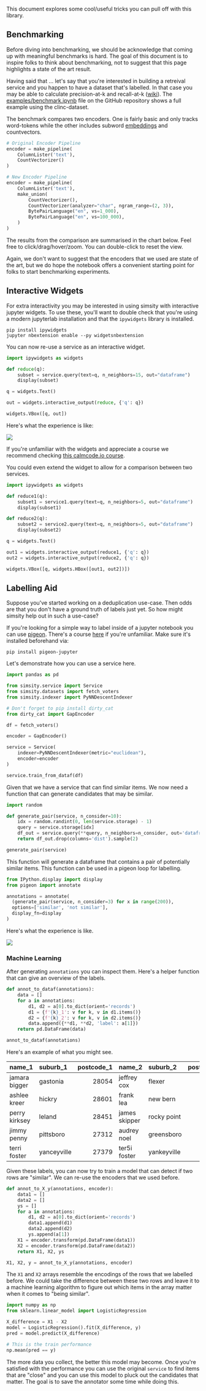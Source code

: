 <script src="https://cdn.jsdelivr.net/npm/vega@5"></script>
<script src="https://cdn.jsdelivr.net/npm/vega-lite@5"></script>
<script src="https://cdn.jsdelivr.net/npm/vega-embed@6"></script>
<script src="https://cdn.jsdelivr.net/gh/koaning/justcharts/justcharts.js"></script>

This document explores some cool/useful tricks you can pull off with this library.

## Benchmarking

Before diving into benchmarking, we should be acknowledge that coming
up with meaningful benchmarks is hard. The goal of this document is to
inspire folks to think about benchmarking, not to suggest that this page
highlights a state of the art result.

Having said that ... let's say that you're interested in building a retreival service and
you happen to have a dataset that's labelled. In that case you may
be able to calculate precision-at-k and recall-at-k ([wiki](https://en.wikipedia.org/wiki/Evaluation_measures_(information_retrieval)#Precision_at_k)). The [examples/benchmark.ipynb]() file on the
GitHub repository shows a full example using the clinc-dataset.

The benchmark compares two encoders. One is fairly basic and only
tracks word-tokens while the other includes subword [embeddings](https://rasahq.github.io/whatlies/api/language/bpemb_lang/) and
countvectors.

```python
# Original Encoder Pipeline
encoder = make_pipeline(
    ColumnLister('text'),
    CountVectorizer()
)

# New Encoder Pipeline
encoder = make_pipeline(
    ColumnLister('text'),
    make_union(
        CountVectorizer(),
        CountVectorizer(analyzer="char", ngram_range=(2, 3)),
        BytePairLanguage("en", vs=1_000),
        BytePairLanguage("en", vs=100_000),
    )
)
```

The results from the comparison are summarised in the chart below.
Feel free to click/drag/hover/zoom. You can double-click to reset the
view.

<vegachart schema-url="../pretty-chart.json"></vegachart>

Again, we don't want to suggest that the encoders that we used are
state of the art, but we do hope the notebook offers a convenient
starting point for folks to start benchmarking experiments.

## Interactive Widgets

For extra interactivity you may be interested in using simsity with
interactive jupyter widgets. To use these, you'll want to double
check that you're using a modern jupyterlab installation and that
the `ipywidgets` library is installed.

```
pip install ipywidgets
jupyter nbextension enable --py widgetsnbextension
```

You can now re-use a service as an interactive widget.

```python
import ipywidgets as widgets

def reduce(q):
    subset = service.query(text=q, n_neighbors=15, out="dataframe")
    display(subset)

q = widgets.Text()

out = widgets.interactive_output(reduce, {'q': q})

widgets.VBox([q, out])
```

Here's what the experience is like:

![](../text-widget.gif)

If you're unfamiliar with the widgets and appreciate a course we recommend
checking [this calmcode.io course](https://calmcode.io/ipywidgets/introduction.html).

You could even extend the widget to allow for a comparison between two services.

```python
import ipywidgets as widgets

def reduce1(q):
    subset1 = service1.query(text=q, n_neighbors=5, out="dataframe")
    display(subset1)

def reduce2(q):
    subset2 = service2.query(text=q, n_neighbors=5, out="dataframe")
    display(subset2)

q = widgets.Text()

out1 = widgets.interactive_output(reduce1, {'q': q})
out2 = widgets.interactive_output(reduce2, {'q': q})

widgets.VBox([q, widgets.HBox([out1, out2])])
```

## Labelling Aid

Suppose you've started working on a deduplication use-case. Then odds are
that you don't have a ground truth of labels just yet. So how might simsity
help out in such a use-case?

If you're looking for a simple way to label inside of a jupyter notebook
you can use [pigeon](https://github.com/agermanidis/pigeon). There's a
course [here](https://calmcode.io/pigeon/introduction.html) if you're unfamiliar.
Make sure it's installed beforehand via:

```
pip install pigeon-jupyter
```

Let's demonstrate how you can use a service here.

```python
import pandas as pd

from simsity.service import Service
from simsity.datasets import fetch_voters
from simsity.indexer import PyNNDescentIndexer

# Don't forget to pip install dirty_cat
from dirty_cat import GapEncoder

df = fetch_voters()

encoder = GapEncoder()

service = Service(
    indexer=PyNNDescentIndexer(metric="euclidean"),
    encoder=encoder
)

service.train_from_dataf(df)
```

Given that we have a service that can find similar items. We
now need a function that can generate candidates that may
be similar.

```python
import random

def generate_pair(service, n_consider=10):
    idx = random.randint(0, len(service.storage) - 1)
    query = service.storage[idx]
    df_out = service.query(**query, n_neighbors=n_consider, out='dataframe')
    return df_out.drop(columns='dist').sample(2)

generate_pair(service)
```

This function will generate a dataframe that contains a pair
of potentially similar items. This function can be used in a
pigeon loop for labelling.

```python
from IPython.display import display
from pigeon import annotate

annotations = annotate(
  (generate_pair(service, n_consider=3) for x in range(200)),
  options=['similar', 'not similar'],
  display_fn=display
)
```

Here's what the experience is like.

![](../pigeon-widget.gif)

### Machine Learning

After generating `annotations` you can inspect them. Here's a
helper function that can give an overview of the labels.

```python
def annot_to_dataf(annotations):
    data = []
    for a in annotations:
        d1, d2 = a[0].to_dict(orient='records')
        d1 = {f'{k}_1': v for k, v in d1.items()}
        d2 = {f'{k}_2': v for k, v in d2.items()}
        data.append({**d1, **d2, 'label': a[1]})
    return pd.DataFrame(data)

annot_to_dataf(annotations)
```

Here's an example of what you might see.

| name_1        | suburb_1    |   postcode_1 | name_2        | suburb_2    |   postcode_2 | label       |
|:--------------|:------------|-------------:|:--------------|:------------|-------------:|:------------|
| jamara bigger | gastonia    |        28054 | jeffrey cox   | flexer      |        28702 | not similar |
| ashlee kreer  | hickry      |        28601 | frank lea     | new bern    |        28562 | not similar |
| perry kirksey | leland      |        28451 | james skipper | rocky point |        28457 | not similar |
| jimmy penny   | pittsboro   |        27312 | audrey noel   | greensboro  |        27405 | not similar |
| terri foster  | yanceyville |        27379 | ter5i foster  | yankeyville |        27379 | similar     |

Given these labels, you can now try to train a model that can detect if two rows are "similar".
We can re-use the encoders that we used before.

```python
def annot_to_X_y(annotations, encoder):
    data1 = []
    data2 = []
    ys = []
    for a in annotations:
        d1, d2 = a[0].to_dict(orient='records')
        data1.append(d1)
        data2.append(d2)
        ys.append(a[1])
    X1 = encoder.transform(pd.DataFrame(data1))
    X2 = encoder.transform(pd.DataFrame(data2))
    return X1, X2, ys

X1, X2, y = annot_to_X_y(annotations, encoder)
```

The `X1` and `X2` arrays resemble the encodings of the rows that we
labelled before. We could take the difference between these two rows
and leave it to a machine learning algorithm to figure out which
items in the array matter when it comes to "being similar".

```python
import numpy as np
from sklearn.linear_model import LogisticRegression

X_difference = X1 - X2
model = LogisticRegression().fit(X_difference, y)
pred = model.predict(X_difference)

# This is the train performance
np.mean(pred == y)
```

The more data you collect, the better this model may become. Once
you're satisfied with the performance you can use the original `service`
to find items that are "close" and you can use this model to
pluck out the candidates that matter. The goal is to save the annotator
some time while doing this.
